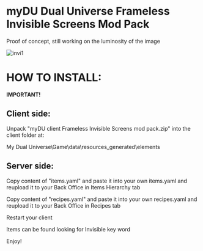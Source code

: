 # myDU Dual Universe Frameless Invisible Screens Mod Pack

Proof of concept, still working on the luminosity of the image

![invi1](https://github.com/user-attachments/assets/32d1dbc4-6414-4c2c-a420-38a08924dbfa)


# HOW TO INSTALL:
**IMPORTANT!**

## Client side:

Unpack "myDU client Frameless Invisible Screens mod pack.zip" into the client folder at:     

My Dual Universe\Game\data\resources_generated\elements


## Server side:

Copy content of "items.yaml" and paste it into your own items.yaml and reupload it to your Back Office in Items Hierarchy tab

Copy content of "recipes.yaml" and paste it into your own recipes.yaml and reupload it to your Back Office in Recipes tab

Restart your client

Items can be found looking for Invisible key word

Enjoy!
